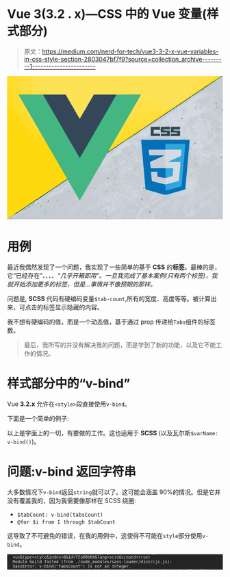 # Vue 3(3.2 . x)—CSS 中的 Vue 变量(样式部分)

> 原文：<https://medium.com/nerd-for-tech/vue3-3-2-x-vue-variables-in-css-style-section-2803047bf7f9?source=collection_archive---------1----------------------->

![](img/d9d5f8d3fb9875175c510394242166f9.png)

# 用例

最近我偶然发现了一个问题，我实现了一些简单的基于 **CSS** 的**标签**。最棒的是，它“已经存在”*、*、*、*、*“几乎开箱即用”。一旦我完成了基本案例(只有两个标签)，我就开始添加更多的标签，但是…事情并不像预期的那样。*

问题是, **SCSS** 代码有硬编码变量`$tab-count`,所有的宽度、高度等等。被计算出来，可点击的标签显示隐藏的内容。

我不想有硬编码的值，而是一个动态值，基于通过 prop 传递给`Tabs`组件的标签数。

> 最后，我所写的并没有解决我的问题，而是学到了新的功能，以及它不能工作的情况。

# 样式部分中的“v-bind”

Vue **3.2.x** 允许在`<style>`段直接使用`v-bind`。

下面是一个简单的例子:

以上是字面上的一切，有要做的工作。这也适用于 **SCSS** (以及瓦尔斯`$varName: v-bind()`)。

# 问题:v-bind 返回字符串

大多数情况下`v-bind`返回`string`就可以了。这可能会涵盖 90%的情况。但是它并没有覆盖我的，因为我需要像那样在 SCSS 绕圈:

*   `$tabCount: v-bind(tabsCount)`
*   `@for $i from 1 through $tabCount`

这导致了不可避免的错误，在我的用例中，这使得不可能在`style`部分使用`v-bind`。

![](img/bc8e8725bac49e27edaeee06a7ca52c5.png)